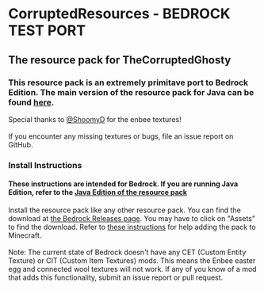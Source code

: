 # CorruptedResources - BEDROCK TEST PORT
## The resource pack for TheCorruptedGhosty
### This resource pack is an extremely primitave port to Bedrock Edition. The main version of the resource pack for Java can be found [here](https://github.com/sadmoonphoenix/corruptedresources/tree/main).
Special thanks to [@ShoomyD](https://github.com/ShroomyD) for the enbee textures!
\
\
If you encounter any missing textures or bugs, file an issue report on GitHub.
### Install Instructions
#### These instructions are intended for Bedrock.  If you are running Java Edition, refer to the [Java Edition of the resource pack](https://github.com/sadmoonphoenix/corruptedresources/tree/main)
Install the resource pack like any other resource pack. You can find the download at [the Bedrock Releases page](https://github.com/sadmoonphoenix/corruptedresources/releases/tag/bedrock). You may have to click on "Assets" to find the download. Refer to [these instructions](https://github.com/sadmoonphoenix/ghostypack/blob/TEST_bedrock/install.md) for help adding the pack to Minecraft.
\
\
Note: The current state of Bedrock doesn't have any CET (Custom Entity Texture) or CIT (Custom Item Textures) mods. This means the Enbee easter egg and connected wool textures will not work. If any of you know of a mod that adds this functionality, submit an issue report or pull request.
